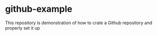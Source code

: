 # github-example
This repository is demonstration of how to crate a Github repository and properly set it up
